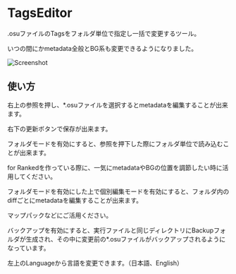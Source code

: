 # TagsEditor
.osuファイルのTagsをフォルダ単位で指定し一括で変更するツール。

いつの間にかmetadata全般とBG系も変更できるようになりました。

![Screenshot](http://sharex.underuri.dev/u/TagsEditor_wylEv9pADJ.png)

## 使い方
右上の参照を押し、*.osuファイルを選択するとmetadataを編集することが出来ます。

右下の更新ボタンで保存が出来ます。

フォルダモードを有効にすると、参照を押下した際にフォルダ単位で読み込むことが出来ます。

for Rankedを作っている際に、一気にmetadataやBGの位置を調節したい時に活用してください。

フォルダモードを有効にした上で個別編集モードを有効にすると、フォルダ内のdiffごとにmetadataを編集することが出来ます。

マップパックなどにご活用ください。

バックアップを有効にすると、実行ファイルと同じディレクトリにBackupフォルダが生成され、その中に変更前の*.osuファイルがバックアップされるようになっています。

左上のLanguageから言語を変更できます。（日本語、English）
